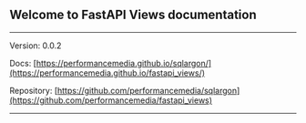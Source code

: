 ## Welcome to FastAPI Views documentation

---
Version: 0.0.2

Docs: [https://performancemedia.github.io/sqlargon/](https://performancemedia.github.io/fastapi_views/)

Repository: [https://github.com/performancemedia/sqlargon](https://github.com/performancemedia/fastapi_views)


---